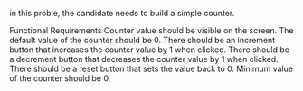 in this proble, the candidate needs to build a simple counter.

Functional Requirements
Counter value should be visible on the screen. The default value of the counter should be 0.
There should be an increment button that increases the counter value by 1 when clicked.
There should be a decrement button that decreases the counter value by 1 when clicked.
There should be a reset button that sets the value back to 0.
Minimum value of the counter should be 0.